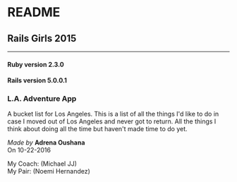 # README

## Rails Girls 2015

---

#### Ruby version 2.3.0
#### Rails version 5.0.0.1

### L.A. Adventure App

A bucket list for Los Angeles. This is a list of all the things I'd like to do in case I moved out of Los Angeles and never got to return. All the things I think about doing all the time but haven't made time to do yet.

*Made by* **Adrena Oushana**  
On 10-22-2016  

My Coach: (Michael JJ)  
My Pair: (Noemi Hernandez)
